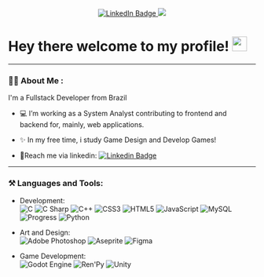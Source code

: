 <div id="badges" align="center">
  <a href="https://www.linkedin.com/in/felipe-roveroni">
    <img src="https://img.shields.io/badge/LinkedIn-blue?style=for-the-badge&logo=linkedin&logoColor=white" alt="LinkedIn Badge"/>  
  </a>
  <a href="https://felipe-roveroni.itch.io">
    <img src="https://img.shields.io/static/v1?style=for-the-badge&message=Itch.io&color=FA5C5C&logo=Itch.io&logoColor=FFFFFF&label=">
  </a>
  <br>
  <img src="https://komarev.com/ghpvc/?username=FelipeRoveroniLima&style=flat-square&color=blue" alt=""/>
</div>

<h1>
  Hey there welcome to my profile!
  <img src="https://media.giphy.com/media/hvRJCLFzcasrR4ia7z/giphy.gif" width="30px"/>
</h1>

---

### 👨‍💻 About Me :
I'm a Fullstack Developer from Brazil
- 💻 I’m working as a System Analyst contributing to frontend and backend for, mainly, web applications.

- ✨ In my free time, i study Game Design and Develop Games!

- 📩Reach me via linkedin: [![Linkedin Badge](https://img.shields.io/badge/-Felipe_Roveroni-blue?style=flat&logo=Linkedin&logoColor=white)](https://www.linkedin.com/in/felipe-roveroni)

---
### ⚒ Languages and Tools:

- Development: <br>
![C](https://img.shields.io/static/v1?style=for-the-badge&message=C&color=222222&logo=C&logoColor=A8B9CC&label=) 
![C Sharp](https://img.shields.io/static/v1?style=for-the-badge&message=C+Sharp&color=512BD4&logo=C+Sharp&logoColor=FFFFFF&label=) 
![C++](https://img.shields.io/static/v1?style=for-the-badge&message=C%2B%2B&color=00599C&logo=C%2B%2B&logoColor=FFFFFF&label=) 
![CSS3](https://img.shields.io/static/v1?style=for-the-badge&message=CSS3&color=1572B6&logo=CSS3&logoColor=FFFFFF&label=) 
![HTML5](https://img.shields.io/static/v1?style=for-the-badge&message=HTML5&color=E34F26&logo=HTML5&logoColor=FFFFFF&label=) 
![JavaScript](https://img.shields.io/static/v1?style=for-the-badge&message=JavaScript&color=222222&logo=JavaScript&logoColor=F7DF1E&label=) 
![MySQL](https://img.shields.io/static/v1?style=for-the-badge&message=MySQL&color=4479A1&logo=MySQL&logoColor=FFFFFF&label=) 
![Progress](https://img.shields.io/static/v1?style=for-the-badge&message=Progress&color=222222&logo=Progress&logoColor=5CE500&label=) 
![Python](https://img.shields.io/static/v1?style=for-the-badge&message=Python&color=3776AB&logo=Python&logoColor=FFFFFF&label=) 

- Art and Design: <br>
![Adobe Photoshop](https://img.shields.io/static/v1?style=for-the-badge&message=Adobe+Photoshop&color=31A8FF&logo=Adobe+Photoshop&logoColor=FFFFFF&label=)
![Aseprite](https://img.shields.io/static/v1?style=for-the-badge&message=Aseprite&color=7D929E&logo=Aseprite&logoColor=FFFFFF&label=) 
![Figma](https://img.shields.io/static/v1?style=for-the-badge&message=Figma&color=F24E1E&logo=Figma&logoColor=FFFFFF&label=) 

- Game Development: <br>
![Godot Engine](https://img.shields.io/static/v1?style=for-the-badge&message=Godot+Engine&color=478CBF&logo=Godot+Engine&logoColor=FFFFFF&label=)
![Ren'Py](https://img.shields.io/static/v1?style=for-the-badge&message=Ren%27Py&color=222222&logo=Ren%27Py&logoColor=FF7F7F&label=)
![Unity](https://img.shields.io/static/v1?style=for-the-badge&message=Unity&color=000000&logo=Unity&logoColor=FFFFFF&label=)

